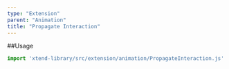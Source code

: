 ```yaml
---
type: "Extension"
parent: "Animation"
title: "Propagate Interaction"
---
```


##Usage

```jsx
import 'xtend-library/src/extension/animation/PropagateInteraction.js'
```

<script type="text/plain" class="language-markup">
  <button type="button"
    data-xt-propagate-interaction="{ targets: '.btn' }">
    <div class="btn btn--primary">
      propagate interactions here
    </div>
  </button>
</script>
